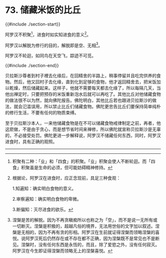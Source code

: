 # 73. 储藏米饭的比丘
{{#include ./section-start}}

阿罗汉不积聚[^1]，进食时如实知进食的意义[^2]。

阿罗汉以解脱为修行的目的，解脱即是空、无相[^3]。

阿罗汉不轮迴，如同鸟在天空飞，踪迹不可觅。

{{#include ./section-end}}

贝拉斯沙尊者到村子裡去化缘后，在回精舍的半路上，稍事停留并且吃完供养的食物。然后，他又回村子去化缘，直到化到足够的食物，他才返回精舍去，把米饭加以乾燥，然后储藏起来。这样子，他就不需要每天都去化缘了，所以每隔几天，当他出禅定时，只要把预存的米饭重新泡水后就可以再吃了。其他比丘对他储藏食物的做法很不以为然，就向佛陀报告。佛陀明白，其他比丘若也跟进贝拉斯沙的做法，就会氾滥误用，所以禁止比丘们储藏食物。佛陀更忠告比丘们要保持简单纯朴的修行生活，不要有任何的物质束缚。

至于贝拉斯沙本人，一来他储藏食物是在不可以储藏食物戒律制定之前，再者，他这麽做，不是由于贪心，而是想节省时间来禅修，所以佛陀就宣称贝拉斯沙是无辜的，不必接受处罚。佛陀更进一步解释说，阿罗汉不储藏任何东西，同时，阿罗汉进食时，具有正确的观照。


---



[^1]: 积聚有二种：「业」和「四食」的积聚。「业」积聚会使人不断轮迴。而「四食」积聚虽是生命的必须，但可能妨碍精神修持。

[^2]: 根据论，阿罗汉在进食时，应正念现前，具足三种食观：

	1.知遍知：确实明白食物的意义。

	2.审察遍知：确实明白食物的卑微。

	3.断偏知：灭尽进食的欲乐。

[^3]: 涅槃是苦的解脱。因为不再贪瞋痴所以也称之为「空」，而不是说一无所有或一切断灭。涅槃是积极的，超越凡俗的境界，无法用世俗的文字加以叙述。涅槃是无相的，因为不再有贪的形相。阿罗汉在生前就证得涅槃而领略涅槃的喜悦。说阿罗汉死后仍然存在或不存在都不正确，因为涅槃既不是常见也不是断见。涅槃时，没有任何东西是永恆的，而且，除了爱慾之外，没有任何寂灭。阿罗汉在今生即证得涅槃而领略无上的涅槃喜悦。

